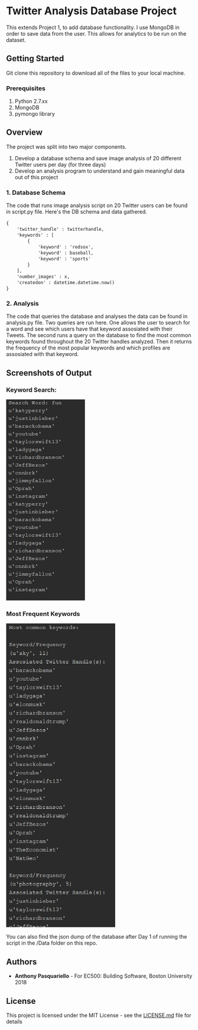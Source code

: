 # Twitter Analysis Database Project
This extends Project 1, to add database functionality. I use MongoDB in order to save data from the user. This allows for analytics to be run on the dataset. 

## Getting Started
Git clone this repository to download all of the files to your local machine.

### Prerequisites
1. Python 2.7.xx
1. MongoDB
1. pymongo library

## Overview
The project was split into two major components.
1. Develop a database schema and save image analysis of 20 different Twitter users per day (for three days)
2. Develop an analysis program to understand and gain meaningful data out of this project

### 1. Database Schema
The code that runs image analysis script on 20 Twitter users can be found in script.py file. Here's the DB schema and data gathered.
```
{
    'twitter_handle' : twitterhandle,
    'keywords' : [
        {
            'keyword' : 'redsox',
            'keyword' : baseball,
            'keyword' : 'sports'
        }
    ],
    'number_images' : x,
    'createdon' : datetime.datetime.now()
}
```

### 2. Analysis
The code that queries the database and analyses the data can be found in analysis.py file. Two queries are run here. One allows the user to search for a word and see which users have that keyword assosiated with their Tweets. The second runs a query on the database to find the most common keywords found throughout the 20 Twitter handles analyzed. Then it returns the frequency of the most popular keywords and which profiles are assosiated with that keyword. 


## Screenshots of Output
### Keyword Search: 
![alt text](https://github.com/antpas/EC500C1/blob/master/Database_Project/Data/searchword.png)

### Most Frequent Keywords
![alt text](https://github.com/antpas/EC500C1/blob/master/Database_Project/Data/mostcommon.png)

You can also find the json dump of the database after Day 1 of running the script in the /Data folder on this repo.

## Authors

* **Anthony Pasquariello** - For EC500: Building Software, Boston University 2018


## License

This project is licensed under the MIT License - see the [LICENSE.md](https://github.com/antpas/EC500C1/blob/master/LICENSE) file for details
